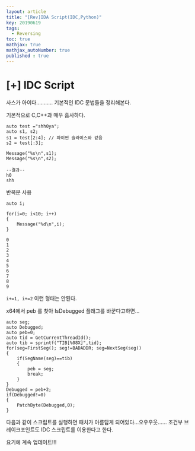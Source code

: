 ```yaml
---
layout: article
title: "[Rev]IDA Script(IDC,Python)"
key: 20190619
tags:
  - Reversing
toc: true
mathjax: true
mathjax_autoNumber: true
published : true
---
```


# [+] IDC Script

<!--more-->

사스가 아이다........... 기본적인 IDC 문법들을 정리해본다.

기본적으로 C,C++과 매우 흡사하다.

```
auto test ="shh0ya";
auto s1, s2;
s1 = test[2:4];	// 파이썬 슬라이스와 같음
s2 = test[:3];

Message("%s\n",s1);
Message("%s\n",s2);
```

```
--결과--
h0
shh
```



반복문 사용

```
auto i;

for(i=0; i<10; i++)
{
    Message("%d\n",i);
}
```

```
0
1
2
3
4
5
6
7
8
9
```

`i+=1, i+=2` 이런 형태는 안된다. 

x64에서 peb 를 찾아 IsDebugged 플래그를 바꾼다고하면...

```
auto seg;
auto Debugged;
auto peb=0;
auto tid = GetCurrentThreadId();
auto tib = sprintf("TIB[%08X]",tid);
for(seg=FirstSeg(); seg!=BADADDR; seg=NextSeg(seg))
{
    if(SegName(seg)==tib)
    {
        peb = seg;
        break;
    }
}
Debugged = peb+2;
if(Debugged!=0)
{
    PatchByte(Debugged,0);
}
```

다음과 같이 스크립트를 실행하면 패치가 아름답게 되어있다...오우우웃......
조건부 브레이크포인트도 IDC 스크립트를 이용한다고 한다.

요기에 계속 업데이트!!!





